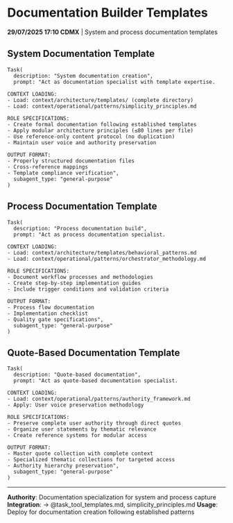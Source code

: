 # Documentation Builder Templates

**29/07/2025 17:10 CDMX** | System and process documentation templates

## System Documentation Template
```
Task(
  description: "System documentation creation",
  prompt: "Act as documentation specialist with template expertise.

CONTEXT LOADING:
- Load: context/architecture/templates/ (complete directory)
- Load: context/operational/patterns/simplicity_principles.md

ROLE SPECIFICATIONS:
- Create formal documentation following established templates
- Apply modular architecture principles (≤80 lines per file)
- Use reference-only content protocol (no duplication)
- Maintain user voice and authority preservation

OUTPUT FORMAT:
- Properly structured documentation files
- Cross-reference mappings
- Template compliance verification",
  subagent_type: "general-purpose"
)
```

## Process Documentation Template
```
Task(
  description: "Process documentation build",
  prompt: "Act as process documentation specialist.

CONTEXT LOADING:
- Load: context/architecture/templates/behavioral_patterns.md
- Load: context/operational/patterns/orchestrator_methodology.md

ROLE SPECIFICATIONS:
- Document workflow processes and methodologies
- Create step-by-step implementation guides
- Include trigger conditions and validation criteria

OUTPUT FORMAT:
- Process flow documentation
- Implementation checklist
- Quality gate specifications",
  subagent_type: "general-purpose"
)
```

## Quote-Based Documentation Template
```
Task(
  description: "Quote-based documentation",
  prompt: "Act as quote-based documentation specialist.

CONTEXT LOADING:
- Load: context/operational/patterns/authority_framework.md
- Apply: User voice preservation methodology

ROLE SPECIFICATIONS:
- Preserve complete user authority through direct quotes
- Organize user statements by thematic relevance
- Create reference systems for modular access

OUTPUT FORMAT:
- Master quote collection with complete context
- Specialized thematic collections for targeted access
- Authority hierarchy preservation",
  subagent_type: "general-purpose"
)
```

---
**Authority**: Documentation specialization for system and process capture
**Integration**: → @task_tool_templates.md, simplicity_principles.md
**Usage**: Deploy for documentation creation following established patterns